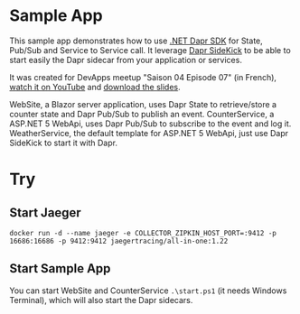 # Sample App

This sample app demonstrates how to use [.NET Dapr SDK](https://github.com/dapr/dotnet-sdk) for State, Pub/Sub and Service to Service call.
It leverage [Dapr SideKick](https://github.com/man-group/dapr-sidekick-dotnet) to be able to start easily the Dapr sidecar from your application or services.

It was created for DevApps meetup "Saison 04 Episode 07" (in French), [watch it on YouTube](https://youtu.be/XtASb2tmo5c?t=119) and [download the slides](https://laurentkempe.com/presentations/Introduction%20to%20Dapr%20.NET%20SDK/Introduction%20to%20Dapr%20.NET%20SDK.pptx).

WebSite, a Blazor server application, uses Dapr State to retrieve/store a counter state and Dapr Pub/Sub to publish an event.
CounterService, a ASP.NET 5 WebApi, uses Dapr Pub/Sub to subscribe to the event and log it.
WeatherService, the default template for ASP.NET 5 WebApi, just use Dapr SideKick to start it with Dapr.

# Try

## Start Jaeger

    docker run -d --name jaeger -e COLLECTOR_ZIPKIN_HOST_PORT=:9412 -p 16686:16686 -p 9412:9412 jaegertracing/all-in-one:1.22

## Start Sample App

You can start WebSite and CounterService `.\start.ps1` (it needs Windows Terminal), which will also start the Dapr sidecars.
